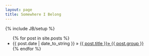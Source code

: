 ```yaml
---
layout: page
title: Somewhere I Belong
---
```

{% include JB/setup %}

<ul class="posts">
  {% for post in site.posts %}
    <li><span>{{ post.date | date_to_string }}</span> &raquo; <a href="{{ BASE_PATH }}{{ post.url }}">{{ post.title }}&raquo; {{ post.group }}</a></li>
  {% endfor %}
</ul>
